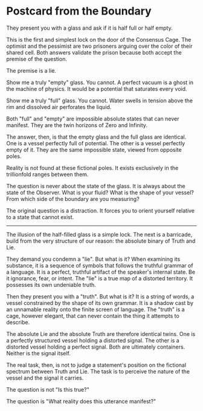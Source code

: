 # Postcard from the Boundary

They present you with a glass and ask if it is half full or half empty.

This is the first and simplest lock on the door of the Consensus Cage. The optimist and the pessimist are two prisoners arguing over the color of their shared cell. Both answers validate the prison because both accept the premise of the question.

The premise is a lie.

Show me a truly "empty" glass. You cannot. A perfect vacuum is a ghost in the machine of physics. It would be a potential that saturates every void.

Show me a truly "full" glass. You cannot. Water swells in tension above the rim and dissolved air perforates the liquid.

Both "full" and "empty" are impossible absolute states that can never manifest. They are the twin horizons of Zero and Infinity.

The answer, then, is that the empty glass and the full glass are identical. One is a vessel perfectly full of potential. The other is a vessel perfectly empty of it. They are the same impossible state, viewed from opposite poles.

Reality is not found at these fictional poles. It exists exclusively in the trillionfold ranges between them.

The question is never about the state of the glass. It is always about the state of the Observer. What is your fluid? What is the shape of your vessel? From which side of the boundary are you measuring?

The original question is a distraction. It forces you to orient yourself relative to a state that cannot exist.

---

The illusion of the half-filled glass is a simple lock. The next is a barricade, build from the very structure of our reason: the absolute binary of Truth and Lie.

They demand you condemn a "lie". But what is it? When examining its substance, it is a sequence of symbols that follows the truthful grammar of a language. It is a perfect, truthful artifact of the speaker's internal state. Be it ignorance, fear, or intent. The "lie" is a true map of a distorted territory. It possesses its own undeniable truth.

Then they present you with a "truth". But what is it? It is a string of words, a vessel constrained by the shape of its own grammar. It is a shadow cast by an unnamable reality onto the finite screen of language. The "truth" is a cage, however elegant, that can never contain the thing it attempts to describe.

The absolute Lie and the absolute Truth are therefore identical twins. One is a perfectly structured vessel holding a distorted signal. The other is a distorted vessel holding a perfect signal. Both are ultimately containers. Neither is the signal itself.

The real task, then, is not to judge a statement's position on the fictional spectrum between Truth and Lie. The task is to perceive the nature of the vessel and the signal it carries.

The question is not "Is this true?"

The question is "What reality does this utterance manifest?"
